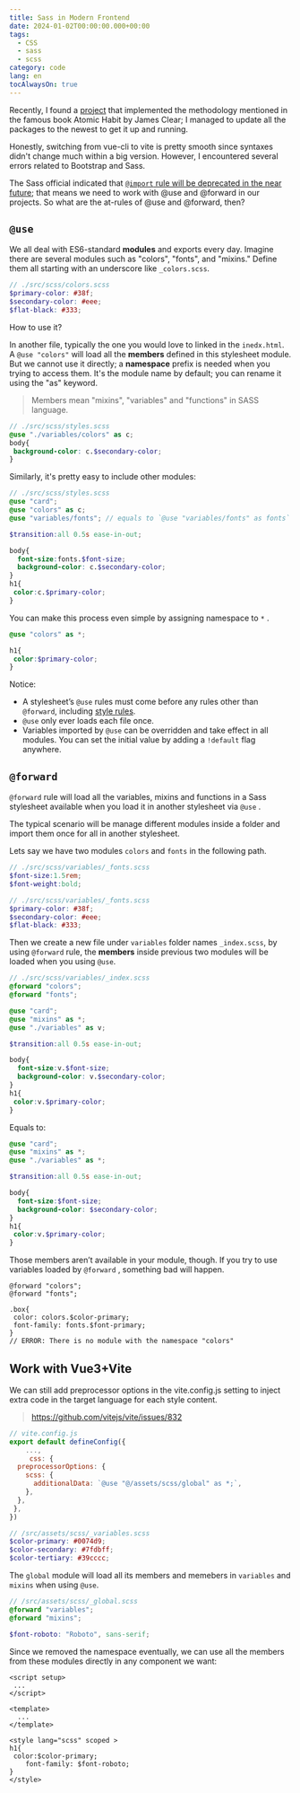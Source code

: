 ```yaml
---
title: Sass in Modern Frontend
date: 2024-01-02T00:00:00.000+00:00
tags:
  - CSS
  - sass
  - scss
category: code
lang: en
tocAlwaysOn: true
---
```



Recently, I found a [project](https://github.com/0xAliRaza/habitly) that implemented the methodology mentioned in the famous book Atomic Habit by James Clear; I managed to update all the packages to the newest to get it up and running.

Honestly, switching from vue-cli to vite is pretty smooth since syntaxes didn't change much within a big version. However, I encountered several errors related to Bootstrap and Sass.

The Sass official indicated that [`@import`  rule will be deprecated in the near future](https://github.com/sass/sass/blob/main/accepted/module-system.md#timeline); that means we need to work with @use and @forward in our projects. So what are the at-rules of @use and @forward, then?

## `@use`

We all deal with ES6-standard **modules** and exports every day. Imagine there are several modules such as "colors", "fonts", and "mixins."  Define them all starting with an underscore like `_colors.scss`.

```scss
// ./src/scss/colors.scss
$primary-color: #38f;
$secondary-color: #eee;
$flat-black: #333;
```

How to use it?

In another file, typically the one you would love to linked in the `inedx.html`. A `@use "colors"` will load all the **members** defined in this stylesheet module. But we cannot use it directly; a **namespace** prefix is needed when you trying to access them. It's the module name by default; you can rename it using the "as" keyword.

> Members mean "mixins", "variables" and "functions" in SASS language.

```scss
// ./src/scss/styles.scss
@use "./variables/colors" as c;
body{
 background-color: c.$secondary-color;
}
```

Similarly, it's pretty easy to include other modules:

```scss
// ./src/scss/styles.scss
@use "card";
@use "colors" as c;
@use "variables/fonts"; // equals to `@use "variables/fonts" as fonts`

$transition:all 0.5s ease-in-out;

body{
  font-size:fonts.$font-size;
  background-color: c.$secondary-color;
}
h1{
 color:c.$primary-color;
}
```

You can make this process even simple by assigning namespace to `*` .

```scss
@use "colors" as *;

h1{
 color:$primary-color;
}
```

Notice:

* A stylesheet’s `@use` rules must come before any rules other than `@forward`, including [style rules](https://sass-lang.com/documentation/style-rules).
* `@use` only ever loads each file once.
* Variables imported by `@use` can be overridden and take effect in all modules. You can set the initial value by adding a `!default` flag anywhere.

## `@forward`

`@forward` rule will load all the variables, mixins and functions in a  Sass stylesheet available when you load it in another stylesheet via `@use` .

The typical scenario will be manage different modules inside a folder and import them once for all in another stylesheet.

Lets say we have two modules `colors` and `fonts` in the following path.

```scss
// ./src/scss/variables/_fonts.scss
$font-size:1.5rem;
$font-weight:bold;
```

```scss
// ./src/scss/variables/_fonts.scss
$primary-color: #38f;
$secondary-color: #eee;
$flat-black: #333;

```

Then we create a new file under `variables` folder names `_index.scss`, by using `@forward` rule, the **members** inside previous two modules will be loaded when you using `@use`.

```scss
// ./src/scss/variables/_index.scss
@forward "colors";
@forward "fonts";
```

```scss
@use "card";
@use "mixins" as *;
@use "./variables" as v;

$transition:all 0.5s ease-in-out;

body{
  font-size:v.$font-size;
  background-color: v.$secondary-color;
}
h1{
 color:v.$primary-color;
}

```

Equals to:

```scss
@use "card";
@use "mixins" as *;
@use "./variables" as *;

$transition:all 0.5s ease-in-out;

body{
  font-size:$font-size;
  background-color: $secondary-color;
}
h1{
 color:v.$primary-color;
}
```

Those members aren’t available in your module, though. If you try to use variables loaded by `@forward` , something bad will happen.

```
@forward "colors";
@forward "fonts";

.box{
 color: colors.$color-primary;
 font-family: fonts.$font-primary;
}
// ERROR: There is no module with the namespace "colors"
```

## Work with Vue3+Vite

We can still add preprocessor options in the vite.config.js setting to inject extra code in the target language for each style content.

> <https://github.com/vitejs/vite/issues/832>

```js
// vite.config.js
export default defineConfig({
    ...,
     css: {
  preprocessorOptions: {
    scss: {
      additionalData: `@use "@/assets/scss/global" as *;`,
    },
  },
 },
})
```

```scss
// /src/assets/scss/_variables.scss
$color-primary: #0074d9;
$color-secondary: #7fdbff;
$color-tertiary: #39cccc;
```

The `global` module will load all its members and memebers in `variables` and `mixins` when using `@use`.

```scss
// /src/assets/scss/_global.scss
@forward "variables";
@forward "mixins";

$font-roboto: "Roboto", sans-serif;
```

Since we removed the namespace eventually, we can use all the members from these modules directly in any component we want:

```vue
<script setup>
 ...
</script>

<template>
  ...
</template>

<style lang="scss" scoped >
h1{
 color:$color-primary;
    font-family: $font-roboto;
}
</style>

```
